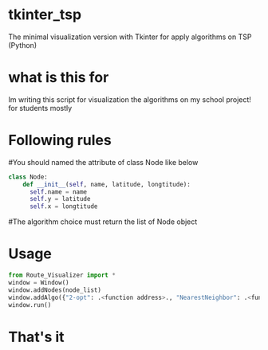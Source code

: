 # tkinter_tsp
The minimal visualization version with Tkinter for apply algorithms on TSP (Python)
# what is this for
Im writing this script for visualization the algorithms on my school project!
for students mostly
# Following rules
#You should named the attribute of class Node like below
```python
class Node:
    def __init__(self, name, latitude, longtitude):
      self.name = name
      self.y = latitude
      self.x = longtitude
```
#The algorithm choice must return the list of Node object
# Usage
```python
from Route_Visualizer import *
window = Window()
window.addNodes(node_list)
window.addAlgo({"2-opt": .<function address>., "NearestNeighbor": .<function address>.)
window.run()
```

# That's it
